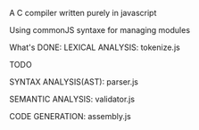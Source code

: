 A C compiler written purely in javascript

Using commonJS syntaxe for managing modules

What's DONE:
LEXICAL ANALYSIS: tokenize.js

TODO

SYNTAX ANALYSIS(AST): parser.js 

SEMANTIC ANALYSIS: validator.js

CODE GENERATION: assembly.js

